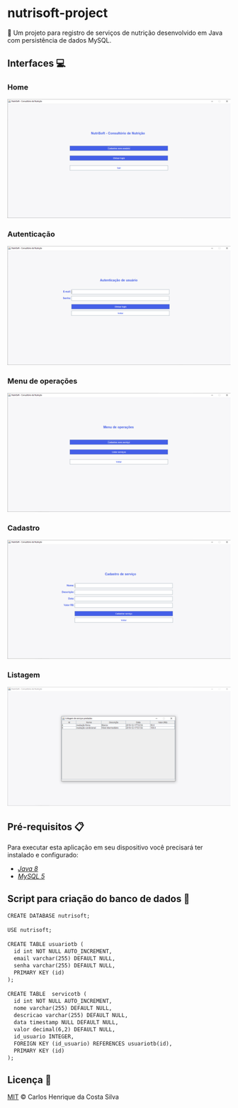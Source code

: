 # nutrisoft-project
:herb: Um projeto para registro de serviços de nutrição desenvolvido em Java com persistência de dados MySQL.

## Interfaces 💻

### Home
<p align="center">
    <img src="/img/home.png">
</p>

### Autenticação
<p align="center">
    <img src="/img/auth.png">
</p>

### Menu de operações
<p align="center">
    <img src="/img/menu.png">
</p>

### Cadastro
<p align="center">
    <img src="/img/register-service.png">
</p>

### Listagem
<p align="center">
    <img src="/img/service-list.png">
</p>

## Pré-requisitos 📋

Para executar esta aplicação em seu dispositivo você precisará ter instalado e configurado:
* *<a href="https://www.mysql.com/" target="_blank">Java 8</a>*
* *<a href="https://www.oracle.com/java/technologies/javase-jdk8-downloads.html" target="_blank">MySQL 5</a>*

## Script para criação do banco de dados 💾

```
CREATE DATABASE nutrisoft;

USE nutrisoft;

CREATE TABLE usuariotb (
  id int NOT NULL AUTO_INCREMENT,
  email varchar(255) DEFAULT NULL,
  senha varchar(255) DEFAULT NULL,
  PRIMARY KEY (id)
);

CREATE TABLE  servicotb (
  id int NOT NULL AUTO_INCREMENT,
  nome varchar(255) DEFAULT NULL,
  descricao varchar(255) DEFAULT NULL,
  data timestamp NULL DEFAULT NULL,
  valor decimal(6,2) DEFAULT NULL,
  id_usuario INTEGER,
  FOREIGN KEY (id_usuario) REFERENCES usuariotb(id),
  PRIMARY KEY (id)
);
```

## Licença 📄

[MIT](/LICENSE) &copy; Carlos Henrique da Costa Silva

